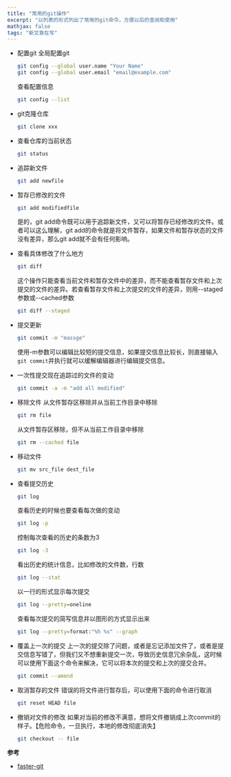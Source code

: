 ```yaml
---
title: "常用的git操作"
excerpt: "以列表的形式列出了常用的git命令，方便以后的查阅和使用"
mathjax: false
tags: "新文章在写"
---
```


- 配置git
  全局配置git
  ```bash
  git config --global user.name "Your Name"
  git config --global user.email "email@example.com"
  ```
  查看配置信息
  ```bash
  git config --list
  ```

- git克隆仓库
  ```bash
  git clone xxx
  ```

- 查看仓库的当前状态
  ```bash
  git status
  ```

- 追踪新文件
  ```bash
  git add newfile
  ```

- 暂存已修改的文件
  ```bash
  git add modifiedfile
  ```
  是的，git add命令既可以用于追踪新文件，又可以将暂存已经修改的文件。或者可以这么理解，git add的命令就是将文件暂存，如果文件和暂存状态的文件没有差异，那么git add就不会有任何影响。

- 查看具体修改了什么地方
  ```bash
  git diff
  ```
  这个操作只能查看当前文件和暂存文件中的差异，而不能查看暂存文件和上次提交的文件的差异。若查看暂存文件和上次提交的文件的差异，则用--staged参数或--cached参数
  ```bash
  git diff --staged
  ```

- 提交更新
  ```bash
  git commit -m "massge"
  ```
  使用-m参数可以编辑比较短的提交信息，如果提交信息比较长，则直接输入`git commit`并执行就可以缓解编辑器进行编辑提交信息。

- 一次性提交现在追踪过的文件的变动
  ```bash
  git commit -a -m "add all modified"
  ```

- 移除文件
  从文件暂存区移除并从当前工作目录中移除
  ```bash
  git rm file
  ```
  从文件暂存区移除，但不从当前工作目录中移除
  ```bash
  git rm --cached file
  ```

- 移动文件
  ```bash
  git mv src_file dest_file
  ```

- 查看提交历史
  ```bash
  git log
  ```
  查看历史的时候也要查看每次做的变动
  ```bash
  git log -p
  ```
  控制每次查看的历史的条数为3
  ```bash
  git log -3
  ```
  看出历史的统计信息，比如修改的文件数，行数
  ```bash
  git log --stat
  ```
  以一行的形式显示每次提交
  ```bash
  git log --pretty=oneline
  ```
  查看每次提交的简写信息并以图形的方式显示出来
  ```bash
  git log --pretty=format:"%h %s" --graph
  ```

- 覆盖上一次的提交
  上一次的提交除了问题，或者是忘记添加文件了，或者是提交信息写错了，但我们又不想重新提交一次，导致历史信息冗余杂乱，这时候可以使用下面这个命令来解决，它可以将本次的提交和上次的提交合并。
  ```bash
  git commit --amend
  ```

- 取消暂存的文件
  错误的将文件进行暂存后，可以使用下面的命令进行取消
  ```bash
  git reset HEAD file
  ```

- 撤销对文件的修改
  如果对当前的修改不满意，想将文件撤销成上次commit的样子。【危险命令，一旦执行，本地的修改彻底消失】
  ```bash
  git checkout -- file
  ```


**参考**
- <a href="https://github.com/datawhalechina/faster-git/tree/main">faster-git</a>